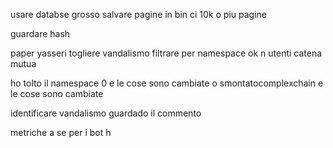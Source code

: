 usare databse grosso 
salvare pagine in bin ci 10k o piu pagine 


guardare hash 

paper yasseri
togliere vandalismo 
filtrare per namespace  ok
n utenti catena mutua


ho tolto il namespace 0 e le cose sono cambiate 
o smontatocomplexchain e le cose sono cambiate 


identificare vandalismo guardado il commento

metriche a se per i bot h